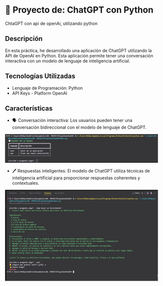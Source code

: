 # 📝 Proyecto de: ChatGPT con Python
ChtaGPT con api de openAi, utilizando python

## Descripción 
En esta práctica, he desarrollado una aplicación de ChatGPT utilizando la API de OpenAI en Python. Esta aplicación permite tener una conversación interactiva con un modelo de lenguaje de inteligencia artificial.

## Tecnologías Utilizadas
* Lenguaje de Programación: Python
* API Keys - Platform OpenAI

## Características
* 🗣 Conversación interactiva: Los usuarios pueden tener una conversación bidireccional con el modelo de lenguaje de ChatGPT.

![Captura Consola](https://github.com/Mikky91/ChatGPT-Practica/blob/main/assets/python%20chat2.jpg)

* 🖊 Respuestas inteligentes: El modelo de ChatGPT utiliza técnicas de inteligencia artificial para proporcionar respuestas coherentes y contextuales.

![CapturaConsola|100](https://github.com/Mikky91/ChatGPT-Practica/blob/main/assets/python%20chat.jpg)
